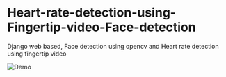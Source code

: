 # Heart-rate-detection-using-Fingertip-video-Face-detection #
Django web based, Face detection using opencv and Heart rate detection using fingertip video

![Demo]("https://user-images.githubusercontent.com/49883798/115822402-1dc19000-a422-11eb-9ed5-e30b825d8739.gif")
